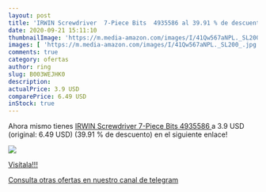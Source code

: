 ```yaml
---
layout: post
title: 'IRWIN Screwdriver  7-Piece Bits  4935586 al 39.91 % de descuento'
date: 2020-09-21 15:11:10
thumbnailImage: 'https://m.media-amazon.com/images/I/41Qw567aNPL._SL200_.jpg'
images: [ 'https://m.media-amazon.com/images/I/41Qw567aNPL._SL200_.jpg' ]
comments: true
category: ofertas
author: ring
slug: B003WEJHK0
description:
actualPrice: 3.9 USD
comparePrice: 6.49 USD
inStock: true
---
```


Ahora mismo tienes [IRWIN Screwdriver  7-Piece Bits  4935586 ](https://www.amazon.com/dp/B003WEJHK0/?tag=redken08-20) a 3.9 USD (original: 6.49 USD) (39.91 %  de descuento) en el siguiente enlace!

[![](https://m.media-amazon.com/images/I/41Qw567aNPL._SL200_.jpg)](https://www.amazon.com/dp/B003WEJHK0/?tag=redken08-20)

[Visítala!!!](https://www.amazon.com/dp/B003WEJHK0/?tag=redken08-20)

[Consulta otras ofertas en nuestro canal de telegram](https://t.me/s/ofertas25)
